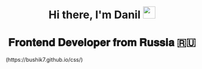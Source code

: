 <!DOCTYPE html>
<html lang="en">
<head>
    <meta charset="UTF-8">
    <meta http-equiv="X-UA-Compatible" content="IE=edge">
    <meta name="viewport" content="width=device-width, initial-scale=1.0">
</head>
<body>
        <h1 align="center">Hi there, I'm Danil</a> 
        <img src="https://github.com/blackcater/blackcater/raw/main/images/Hi.gif" height="32"/></h1>
        <h1 align="center">𝐅𝐫𝐨𝐧𝐭𝐞𝐧𝐝 𝐃𝐞𝐯𝐞𝐥𝐨𝐩𝐞𝐫 𝐟𝐫𝐨𝐦 𝐑𝐮𝐬𝐬𝐢𝐚 🇷🇺</h1>
</body>
</html>
(https://bushik7.github.io/css/)
